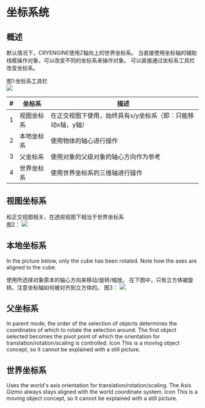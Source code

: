 # 坐标系统

## 概述

默认情况下，CRYENGINE使用Z轴向上的世界坐标系。
当直接使用坐标轴的辅助线框操作对象，可以改变不同的坐标系来操作对象。
可以直接通过坐标系工具栏改变坐标系。

图1:坐标系工具栏  
![](http://docs.cryengine.com/download/attachments/23308619/Toolbars_Coordinates.png?version=2&modificationDate=1456752532000&api=v2)

	

|# |	坐标系	  |	 描述												|
|--|--------------|-----------------------------------------------------|
|1 |   视图坐标系 |	在正交视图下使用，始终具有x/y坐标系（即：只能移动x轴，y轴）	|
|2 |   本地坐标系 |  使用物体的轴心进行操作									|
|3 |   父坐标系   |	使用对象的父级对象的轴心方向作为参考						|
|4 |   世界坐标系 |	使用世界坐标系的三维轴进行操作							|

## 视图坐标系 
和正交视图相关，在透视视图下相当于世界坐标系  
图2：
![](http://docs.cryengine.com/download/attachments/23308619/View%20coords.jpg?version=2&modificationDate=1457694053000&api=v2)

## 本地坐标系
In the picture below, only the cube has been rotated. Note how the axes are aligned to the cube.

使用所选择对象原本的轴心方向来移动/旋转/缩放。
在下图中，只有立方体被旋转。注意坐标轴如何被对齐到立方体的。
图3：
![](http://docs.cryengine.com/download/attachments/23308619/Local%20Coords.jpg?version=2&modificationDate=1457694647000&api=v2)

## 父坐标系
In parent mode, the order of the selection of objects determines the coordinates of which to rotate the selection around. The first object selected becomes the pivot point of which the orientation for translation/rotation/scaling is controlled.
Icon
This is a moving object concept, so it cannot be explained with a still picture.

## 世界坐标系

Uses the world's axis orientation for translation/rotation/scaling.
The Axis Gizmo always stays aligned with the world coordinate system. 
Icon
This is a moving object concept, so it cannot be explained with a still picture.